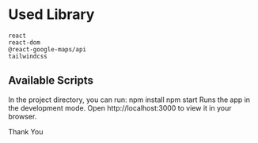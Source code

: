 # Used Library
    react
    react-dom
    @react-google-maps/api
    tailwindcss
    
## Available Scripts
In the project directory, you can run:
npm install
npm start
Runs the app in the development mode.
Open http://localhost:3000 to view it in your browser.

Thank You

